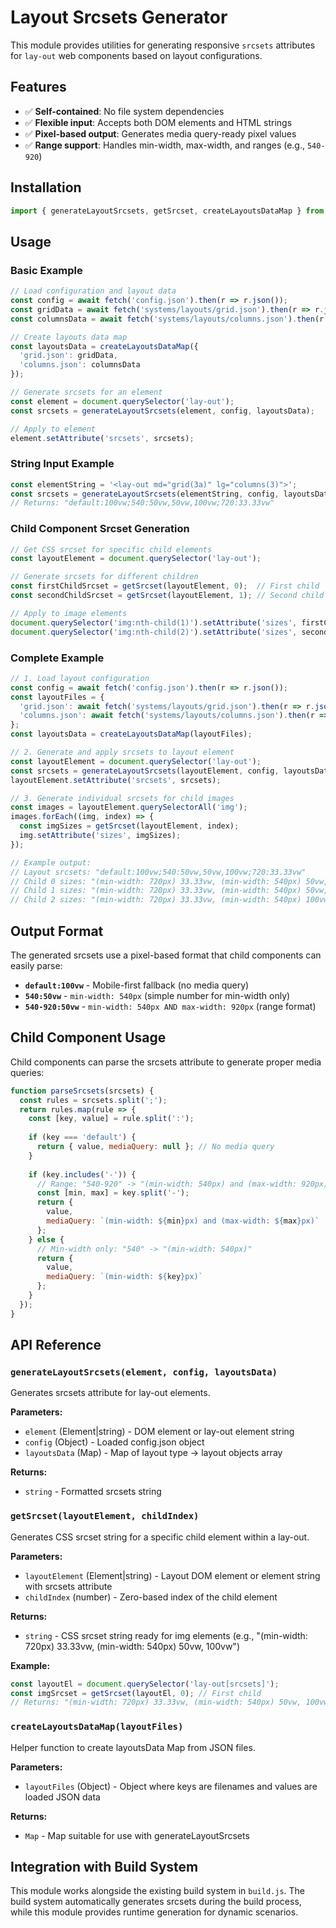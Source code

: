# Layout Srcsets Generator

This module provides utilities for generating responsive `srcsets` attributes for `lay-out` web components based on layout configurations.

## Features

- ✅ **Self-contained**: No file system dependencies
- ✅ **Flexible input**: Accepts both DOM elements and HTML strings
- ✅ **Pixel-based output**: Generates media query-ready pixel values
- ✅ **Range support**: Handles min-width, max-width, and ranges (e.g., `540-920`)

## Installation

```javascript
import { generateLayoutSrcsets, getSrcset, createLayoutsDataMap } from './layout/index.js';
```

## Usage

### Basic Example

```javascript
// Load configuration and layout data
const config = await fetch('config.json').then(r => r.json());
const gridData = await fetch('systems/layouts/grid.json').then(r => r.json());
const columnsData = await fetch('systems/layouts/columns.json').then(r => r.json());

// Create layouts data map
const layoutsData = createLayoutsDataMap({
  'grid.json': gridData,
  'columns.json': columnsData
});

// Generate srcsets for an element
const element = document.querySelector('lay-out');
const srcsets = generateLayoutSrcsets(element, config, layoutsData);

// Apply to element
element.setAttribute('srcsets', srcsets);
```

### String Input Example

```javascript
const elementString = '<lay-out md="grid(3a)" lg="columns(3)">';
const srcsets = generateLayoutSrcsets(elementString, config, layoutsData);
// Returns: "default:100vw;540:50vw,50vw,100vw;720:33.33vw"
```

### Child Component Srcset Generation

```javascript
// Get CSS srcset for specific child elements
const layoutElement = document.querySelector('lay-out');

// Generate srcsets for different children
const firstChildSrcset = getSrcset(layoutElement, 0);  // First child
const secondChildSrcset = getSrcset(layoutElement, 1); // Second child

// Apply to image elements
document.querySelector('img:nth-child(1)').setAttribute('sizes', firstChildSrcset);
document.querySelector('img:nth-child(2)').setAttribute('sizes', secondChildSrcset);
```

### Complete Example

```javascript
// 1. Load layout configuration
const config = await fetch('config.json').then(r => r.json());
const layoutFiles = {
  'grid.json': await fetch('systems/layouts/grid.json').then(r => r.json()),
  'columns.json': await fetch('systems/layouts/columns.json').then(r => r.json())
};
const layoutsData = createLayoutsDataMap(layoutFiles);

// 2. Generate and apply srcsets to layout element
const layoutElement = document.querySelector('lay-out');
const srcsets = generateLayoutSrcsets(layoutElement, config, layoutsData);
layoutElement.setAttribute('srcsets', srcsets);

// 3. Generate individual srcsets for child images
const images = layoutElement.querySelectorAll('img');
images.forEach((img, index) => {
  const imgSizes = getSrcset(layoutElement, index);
  img.setAttribute('sizes', imgSizes);
});

// Example output:
// Layout srcsets: "default:100vw;540:50vw,50vw,100vw;720:33.33vw"
// Child 0 sizes: "(min-width: 720px) 33.33vw, (min-width: 540px) 50vw, 100vw"
// Child 1 sizes: "(min-width: 720px) 33.33vw, (min-width: 540px) 50vw, 100vw"
// Child 2 sizes: "(min-width: 720px) 33.33vw, (min-width: 540px) 100vw, 100vw"
```

## Output Format

The generated srcsets use a pixel-based format that child components can easily parse:

- **`default:100vw`** - Mobile-first fallback (no media query)
- **`540:50vw`** - `min-width: 540px` (simple number for min-width only)
- **`540-920:50vw`** - `min-width: 540px AND max-width: 920px` (range format)

## Child Component Usage

Child components can parse the srcsets attribute to generate proper media queries:

```javascript
function parseSrcsets(srcsets) {
  const rules = srcsets.split(';');
  return rules.map(rule => {
    const [key, value] = rule.split(':');
    
    if (key === 'default') {
      return { value, mediaQuery: null }; // No media query
    }
    
    if (key.includes('-')) {
      // Range: "540-920" -> "(min-width: 540px) and (max-width: 920px)"
      const [min, max] = key.split('-');
      return { 
        value, 
        mediaQuery: `(min-width: ${min}px) and (max-width: ${max}px)` 
      };
    } else {
      // Min-width only: "540" -> "(min-width: 540px)"
      return { 
        value, 
        mediaQuery: `(min-width: ${key}px)` 
      };
    }
  });
}
```

## API Reference

### `generateLayoutSrcsets(element, config, layoutsData)`

Generates srcsets attribute for lay-out elements.

**Parameters:**
- `element` (Element|string) - DOM element or lay-out element string
- `config` (Object) - Loaded config.json object
- `layoutsData` (Map) - Map of layout type → layout objects array

**Returns:**
- `string` - Formatted srcsets string

### `getSrcset(layoutElement, childIndex)`

Generates CSS srcset string for a specific child element within a lay-out.

**Parameters:**
- `layoutElement` (Element|string) - Layout DOM element or element string with srcsets attribute
- `childIndex` (number) - Zero-based index of the child element

**Returns:**
- `string` - CSS srcset string ready for img elements (e.g., "(min-width: 720px) 33.33vw, (min-width: 540px) 50vw, 100vw")

**Example:**
```javascript
const layoutEl = document.querySelector('lay-out[srcsets]');
const imgSrcset = getSrcset(layoutEl, 0); // First child
// Returns: "(min-width: 720px) 33.33vw, (min-width: 540px) 50vw, 100vw"
```

### `createLayoutsDataMap(layoutFiles)`

Helper function to create layoutsData Map from JSON files.

**Parameters:**
- `layoutFiles` (Object) - Object where keys are filenames and values are loaded JSON data

**Returns:**
- `Map` - Map suitable for use with generateLayoutSrcsets

## Integration with Build System

This module works alongside the existing build system in `build.js`. The build system automatically generates srcsets during the build process, while this module provides runtime generation for dynamic scenarios.